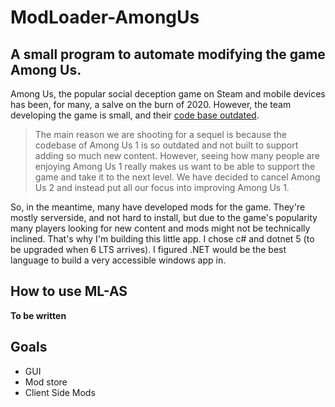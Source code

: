 # ModLoader-AmongUs
## A small program to automate modifying the game Among Us.

Among Us, the popular social deception game on Steam and mobile devices has been, for many, a salve on the burn of 2020. However, the team developing the game is small, and their [code base outdated](https://innersloth.itch.io/among-us/devlog/181107/the-future-of-among-us). 

> The main reason we are shooting for a sequel is because the codebase of Among Us 1 is so outdated and not built to support adding so much new content. However, seeing how many people are enjoying Among Us 1 really makes us want to be able to support the game and take it to the next level. We have decided to cancel Among Us 2 and instead put all our focus into improving Among Us 1.

So, in the meantime, many have developed mods for the game. They're mostly serverside, and not hard to install, but due to the game's popularity many players looking for new content and mods might not be technically inclined. That's why I'm building this little app. I chose c# and dotnet 5 (to be upgraded when 6 LTS arrives). I figured .NET would be the best language to build a very accessible windows app in. 

## How to use ML-AS
**To be written**

## Goals
* GUI
* Mod store
* Client Side Mods
